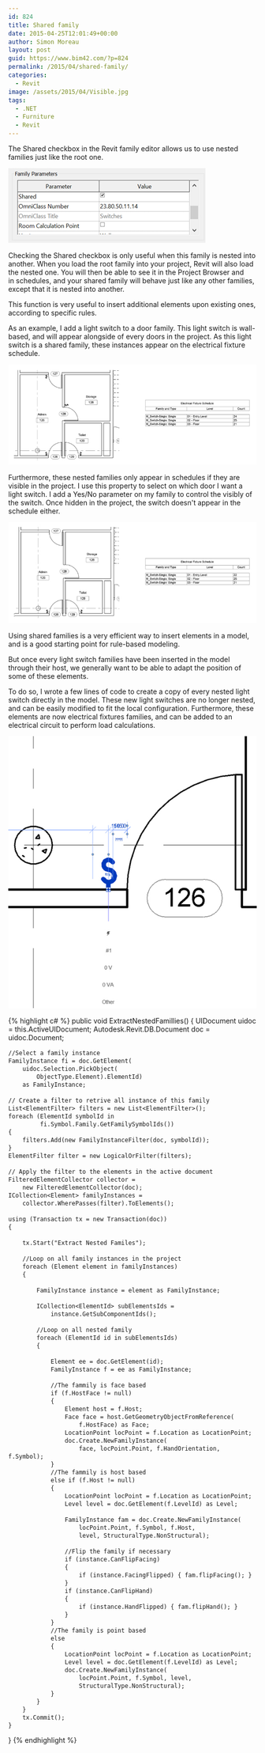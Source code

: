 ```yaml
---
id: 824
title: Shared family
date: 2015-04-25T12:01:49+00:00
author: Simon Moreau
layout: post
guid: https://www.bim42.com/?p=824
permalink: /2015/04/shared-family/
categories:
  - Revit
image: /assets/2015/04/Visible.jpg
tags:
  - .NET
  - Furniture
  - Revit
---
```

The Shared checkbox in the Revit family editor allows us to use nested families just like the root one.

![SharedCheckBox](/assets/2015/04/SharedCheckBox.jpg)

Checking the Shared checkbox is only useful when this family is nested into another. When you load the root family into your project, Revit will also load the nested one. You will then be able to see it in the Project Browser and in schedules, and your shared family will behave just like any other families, except that it is nested into another.

This function is very useful to insert additional elements upon existing ones, according to specific rules.

As an example, I add a light switch to a door family. This light switch is wall-based, and will appear alongside of every doors in the project. As this light switch is a shared family, these instances appear on the electrical fixture schedule.

![Visible](/assets/2015/04/Visible.jpg)

Furthermore, these nested families only appear in schedules if they are visible in the project. I use this property to select on which door I want a light switch. I add a Yes/No parameter on my family to control the visibly of the switch. Once hidden in the project, the switch doesn't appear in the schedule either.

![Hidden](/assets/2015/04/Hidden.jpg)

Using shared families is a very efficient way to insert elements in a model, and is a good starting point for rule-based modeling.

But once every light switch families have been inserted in the model through their host, we generally want to be able to adapt the position of some of these elements.

To do so, I wrote a few lines of code to create a copy of every nested light switch directly in the model. These new light switches are no longer nested, and can be easily modified to fit the local configuration. Furthermore, these elements are now electrical fixtures families, and can be added to an electrical circuit to perform load calculations.

![Extracted](/assets/2015/04/Extracted.jpg)

{% highlight c# %}
public void ExtractNestedFamillies()
{
    UIDocument uidoc = this.ActiveUIDocument;
    Autodesk.Revit.DB.Document doc = uidoc.Document;

    //Select a family instance
    FamilyInstance fi = doc.GetElement(
        uidoc.Selection.PickObject(
            ObjectType.Element).ElementId)
        as FamilyInstance;

    // Create a filter to retrive all instance of this family
    List<ElementFilter> filters = new List<ElementFilter>();
    foreach (ElementId symbolId in
             fi.Symbol.Family.GetFamilySymbolIds())
    {
        filters.Add(new FamilyInstanceFilter(doc, symbolId));
    }
    ElementFilter filter = new LogicalOrFilter(filters);

    // Apply the filter to the elements in the active document
    FilteredElementCollector collector =
        new FilteredElementCollector(doc);
    ICollection<Element> familyInstances =
        collector.WherePasses(filter).ToElements();

    using (Transaction tx = new Transaction(doc))
    {

        tx.Start("Extract Nested Familes");

        //Loop on all family instances in the project
        foreach (Element element in familyInstances)
        {

            FamilyInstance instance = element as FamilyInstance;

            ICollection<ElementId> subElementsIds =
                instance.GetSubComponentIds();

            //Loop on all nested family
            foreach (ElementId id in subElementsIds)
            {

                Element ee = doc.GetElement(id);
                FamilyInstance f = ee as FamilyInstance;

                //The fammily is face based
                if (f.HostFace != null)
                {
                    Element host = f.Host;
                    Face face = host.GetGeometryObjectFromReference(
                        f.HostFace) as Face;
                    LocationPoint locPoint = f.Location as LocationPoint;
                    doc.Create.NewFamilyInstance(
                        face, locPoint.Point, f.HandOrientation, f.Symbol);
                }
                //The fammily is host based
                else if (f.Host != null)
                {
                    LocationPoint locPoint = f.Location as LocationPoint;
                    Level level = doc.GetElement(f.LevelId) as Level;

                    FamilyInstance fam = doc.Create.NewFamilyInstance(
                        locPoint.Point, f.Symbol, f.Host,
                        level, StructuralType.NonStructural);

                    //Flip the family if necessary
                    if (instance.CanFlipFacing)
                    {
                        if (instance.FacingFlipped) { fam.flipFacing(); }
                    }
                    if (instance.CanFlipHand)
                    {
                        if (instance.HandFlipped) { fam.flipHand(); }
                    }
                }
                //The family is point based
                else
                {
                    LocationPoint locPoint = f.Location as LocationPoint;
                    Level level = doc.GetElement(f.LevelId) as Level;
                    doc.Create.NewFamilyInstance(
                        locPoint.Point, f.Symbol, level,
                        StructuralType.NonStructural);
                }
            }
        }
        tx.Commit();
    }
}
{% endhighlight %}